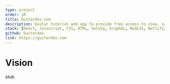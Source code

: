 ```yaml
---
type: project
order: 10
title: Guitardex.com
description: Guitar tutorial web app to provide free access to view, save, and share lessons.
stack: [React, Javascript, CSS, HTML, Gatsby, GraphQL, NodeJS, Netlify]
github: Guitardex
link: https://guitardex.com
---
```


# Vision

stub

